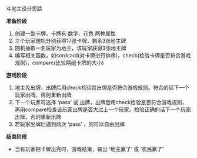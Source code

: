 斗地主设计思路

**准备阶段**

1. 创建一副卡牌，卡牌有 数字、花色 两种属性
2. 三个玩家随机分别获得17张卡牌，剩余3张地主牌
3. 随机抽取一名玩家为地主，该玩家获得3张地主牌
4. 编写相关函数，如sordcard(对卡牌进行排序)，check(检验卡牌是否符合游戏规则)，compare(比较两组卡牌的大小)

**游戏阶段**

1. 地主先出牌，出牌后用check检验其出牌是否符合游戏规则。符合的话下一个玩家出牌，否则重新出牌
2. 下一个玩家可选择 ‘pass’ 或 出牌，出牌后用check检验是否符合游戏规则，再用compare检查该玩家出牌是否大过上一个玩家。检验正确的话下一个玩家出牌，否则重新出牌
3. 若玩家出牌后遇到两次 ‘pass’ ，则可以自由出牌

**结束阶段**

- 当有玩家把卡牌出完时，游戏结束，输出 ‘地主赢了’ 或 ‘农民赢了’





